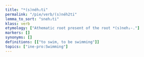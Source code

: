 ```yaml
---
title: "*(s)néh₂ti"
permalink: "/pie/verb/(s)néh2ti"
lemma_to_sort: "sneh₂ti"
klass: verb
etymology: ["Athematic root present of the root *(s)neh₂-."]
markers: []
synonyms: []
definitions: [["to swim, to be swimming"]]
topics: ["ine-pro:Swimming"]
---
```

